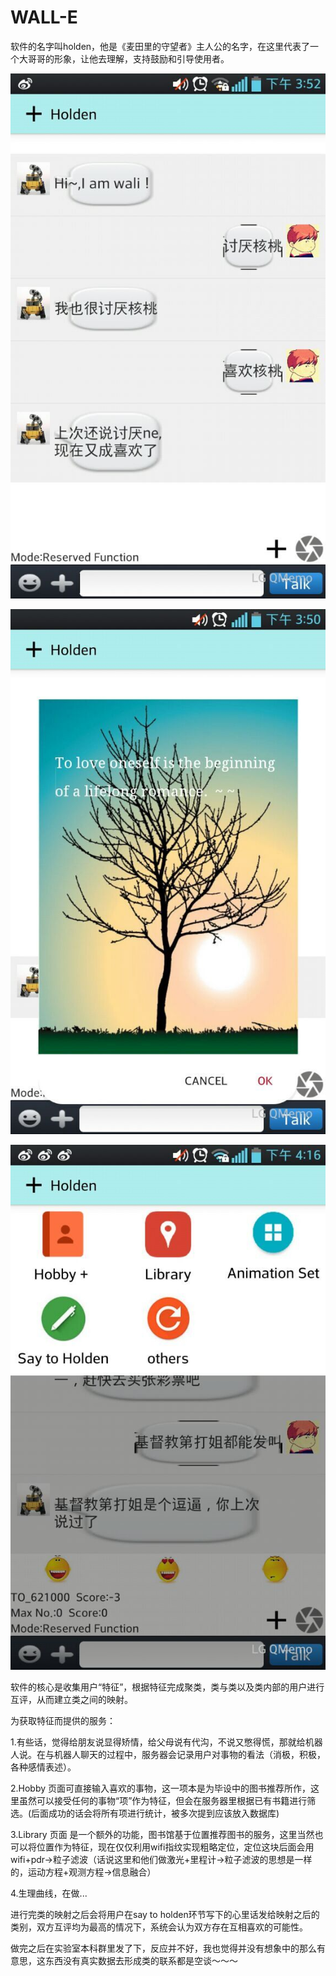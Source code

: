 # WALL-E

软件的名字叫holden，他是《麦田里的守望者》主人公的名字，在这里代表了一个大哥哥的形象，让他去理解，支持鼓励和引导使用者。

![image](https://github.com/DvHuang/WALL-E/blob/master/wali_1.jpg)

![image](https://github.com/DvHuang/WALL-E/blob/master/wali_2.jpg)

![image](https://github.com/DvHuang/WALL-E/blob/master/wali_3.jpg)



软件的核心是收集用户“特征”，根据特征完成聚类，类与类以及类内部的用户进行互评，从而建立类之间的映射。

为获取特征而提供的服务：

1.有些话，觉得给朋友说显得矫情，给父母说有代沟，不说又憋得慌，那就给机器人说。在与机器人聊天的过程中，服务器会记录用户对事物的看法（消极，积极，各种感情表述）。

2.Hobby 页面可直接输入喜欢的事物，这一项本是为毕设中的图书推荐所作，这里虽然可以接受任何的事物“项”作为特征，但会在服务器里根据已有书籍进行筛选。(后面成功的话会将所有项进行统计，被多次提到应该放入数据库)

3.Library 页面 是一个额外的功能，图书馆基于位置推荐图书的服务，这里当然也可以将位置作为特征，现在仅仅利用wifi指纹实现粗略定位，定位这块后面会用wifi+pdr->粒子滤波（话说这里和他们做激光+里程计->粒子滤波的思想是一样的，运动方程+观测方程->信息融合）

4.生理曲线，在做...

进行完类的映射之后会将用户在say to holden环节写下的心里话发给映射之后的类别，双方互评均为最高的情况下，系统会认为双方存在互相喜欢的可能性。


做完之后在实验室本科群里发了下，反应并不好，我也觉得并没有想象中的那么有意思，这东西没有真实数据去形成类的联系都是空谈～～～
